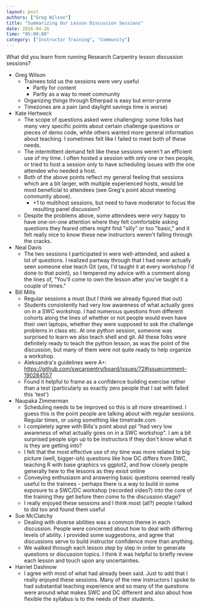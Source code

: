 ```yaml
---
layout: post
authors: ["Greg Wilson"]
title: "Summarizing Our Lesson Discussion Sessions"
date: 2016-04-26
time: "05:00:00"
category: ["Instructor Training", "Community"]
---
```

What did you learn from running Research Carpentry lesson discussion sessions?

* Greg Wilson
  * Trainees told us the sessions were very useful
    * Partly for content
    * Partly as a way to meet community
  * Organizing things through Etherpad is easy but error-prone
  * Timezones are a pain (and daylight savings time is worse)
* Kate Hertweck
  * The scope of questions asked were challenging: some folks had many very specific points about certain challenge questions or pieces of demo code, while others wanted more general information about teaching. I sometimes felt like I failed to meet both of these needs. 
  * The intermittent demand felt like these sessions weren't an efficient use of my time. I often hosted a session with only one or two people, or tried to host a session only to have scheduling issues with the one attendee who needed a host. 
  * Both of the above points reflect my general feeling that sessions which are a bit larger, with multiple experienced hosts, would be most beneficial to attendees (see Greg's point about meeting community above).
    * +1 to multihost sessions, but need to have moderator to focus the resulting panel discussion?
  * Despite the problems above, some attendees were *very* happy to have one-on-one attention where they felt comfortable asking questions they feared others might find "silly" or too "basic," and it felt really nice to know these new instructors weren't falling through the cracks.
* Neal Davis
  * The two sessions I participated in were well-attended, and asked a lot of questions.  I realized partway through that I had never actually seen someone else teach Git (yes, I'd taught it at every workshop I'd done to that point), so I tempered my advice with a comment along the lines of, "You'll come to own the lesson after you've taught it a couple of times."
* Bill Mills
  * Regular sessions a must (but I think we already figured that out)
  * Students consistently had very low awareness of what actually goes on in a SWC workshop. I had numerous questions from different cohorts along the lines of whether or not people would even have their own laptops, whether they were supposed to ask the challenge problems in class etc. At one python session, someone was surprised to learn we also teach shell and git. All these folks were definitely ready to teach the python lesson, as was the point of the discussion, but many of them were not quite ready to help organize a workshop.
  * Aleksandra's guidelines were A+: https://github.com/swcarpentry/board/issues/72#issuecomment-190284557
  * Found it helpful to frame as a confidence building exercise rather than a test (particularly as exactly zero people that I sat with failed this 'test')
* Naupaka Zimmerman
  * Scheduling needs to be improved so this is all more streamlined. I guess this is the point people are talking about with regular sessions. Regular times, or using something like timetrade.com
  * I completely agree with Bills's point about ppl "had very low awareness of what actually goes on in a SWC workshop". I am a bit surprised people sign up to be instructors if they don't know what it is they are getting into?
  * I felt that the most effective use of my time was more related to big picture (well, bigger-ish) questions like how DC differs from SWC, teaching R with base graphics vs ggplot2, and how closely people generally hew to the lessons as they exisit online
  * Conveying enthusiasm and answering basic questions seemed really useful to the trainees - perhaps there is a way to build in some exposure to a SWC/DC workshop (recorded video?) into the core of the training they get before then come to the discussion stage?
  * I really enjoyed these sessions and I think most (all?) people I talked to did too and found them useful
* Sue McClatchy
  * Dealing with diverse abilities was a common theme in each discussion. People were concerned about how to deal with differing levels of ability. I provided some suggestions, and agree that discussions serve to build instructor confidence more than anything.
  * We walked through each lesson step by step in order to generate questions or discussion topics. I think it was helpful to briefly review each lesson and touch upon any uncertainties.
* Harriet Dashnow
  * I agree with most of what had already been said. Just to add that I really enjoyed these sessions. Many of the new instructors I spoke to had substantial teaching experience and so many of the questions were around what makes SWC and DC different and also about how flexible the syllabus is to the needs of their students.

